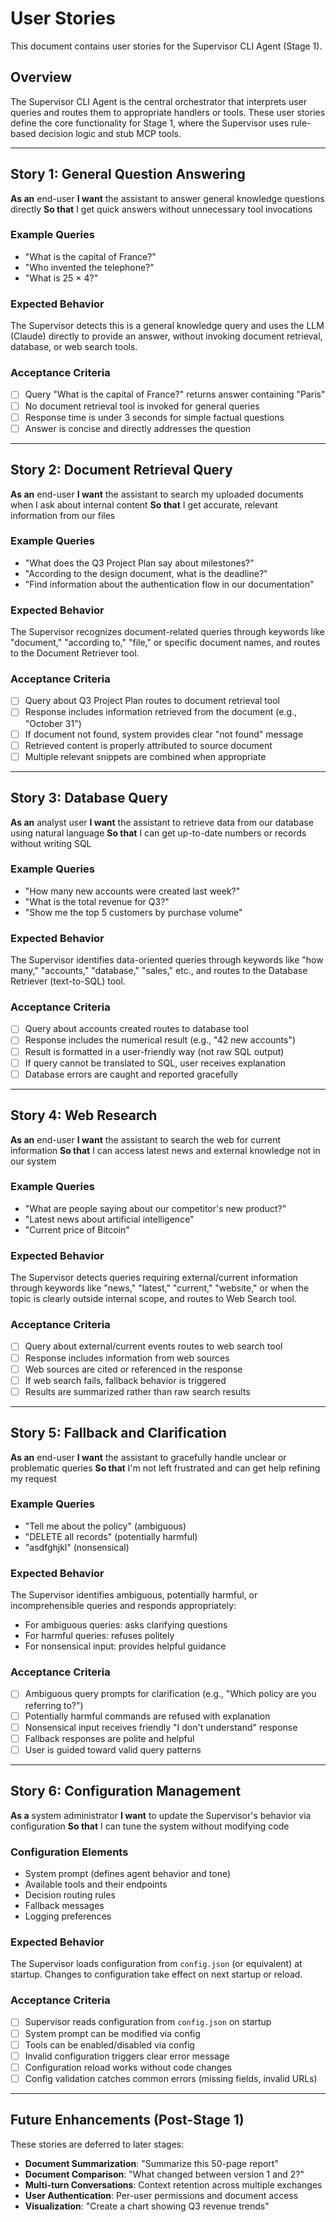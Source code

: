 # User Stories

This document contains user stories for the Supervisor CLI Agent (Stage 1).

## Overview

The Supervisor CLI Agent is the central orchestrator that interprets user queries and routes them to appropriate handlers or tools. These user stories define the core functionality for Stage 1, where the Supervisor uses rule-based decision logic and stub MCP tools.

---

## Story 1: General Question Answering

**As an** end-user
**I want** the assistant to answer general knowledge questions directly
**So that** I get quick answers without unnecessary tool invocations

### Example Queries
- "What is the capital of France?"
- "Who invented the telephone?"
- "What is 25 × 4?"

### Expected Behavior
The Supervisor detects this is a general knowledge query and uses the LLM (Claude) directly to provide an answer, without invoking document retrieval, database, or web search tools.

### Acceptance Criteria
- [ ] Query "What is the capital of France?" returns answer containing "Paris"
- [ ] No document retrieval tool is invoked for general queries
- [ ] Response time is under 3 seconds for simple factual questions
- [ ] Answer is concise and directly addresses the question

---

## Story 2: Document Retrieval Query

**As an** end-user
**I want** the assistant to search my uploaded documents when I ask about internal content
**So that** I get accurate, relevant information from our files

### Example Queries
- "What does the Q3 Project Plan say about milestones?"
- "According to the design document, what is the deadline?"
- "Find information about the authentication flow in our documentation"

### Expected Behavior
The Supervisor recognizes document-related queries through keywords like "document," "according to," "file," or specific document names, and routes to the Document Retriever tool.

### Acceptance Criteria
- [ ] Query about Q3 Project Plan routes to document retrieval tool
- [ ] Response includes information retrieved from the document (e.g., "October 31")
- [ ] If document not found, system provides clear "not found" message
- [ ] Retrieved content is properly attributed to source document
- [ ] Multiple relevant snippets are combined when appropriate

---

## Story 3: Database Query

**As an** analyst user
**I want** the assistant to retrieve data from our database using natural language
**So that** I can get up-to-date numbers or records without writing SQL

### Example Queries
- "How many new accounts were created last week?"
- "What is the total revenue for Q3?"
- "Show me the top 5 customers by purchase volume"

### Expected Behavior
The Supervisor identifies data-oriented queries through keywords like "how many," "accounts," "database," "sales," etc., and routes to the Database Retriever (text-to-SQL) tool.

### Acceptance Criteria
- [ ] Query about accounts created routes to database tool
- [ ] Response includes the numerical result (e.g., "42 new accounts")
- [ ] Result is formatted in a user-friendly way (not raw SQL output)
- [ ] If query cannot be translated to SQL, user receives explanation
- [ ] Database errors are caught and reported gracefully

---

## Story 4: Web Research

**As an** end-user
**I want** the assistant to search the web for current information
**So that** I can access latest news and external knowledge not in our system

### Example Queries
- "What are people saying about our competitor's new product?"
- "Latest news about artificial intelligence"
- "Current price of Bitcoin"

### Expected Behavior
The Supervisor detects queries requiring external/current information through keywords like "news," "latest," "current," "website," or when the topic is clearly outside internal scope, and routes to Web Search tool.

### Acceptance Criteria
- [ ] Query about external/current events routes to web search tool
- [ ] Response includes information from web sources
- [ ] Web sources are cited or referenced in the response
- [ ] If web search fails, fallback behavior is triggered
- [ ] Results are summarized rather than raw search results

---

## Story 5: Fallback and Clarification

**As an** end-user
**I want** the assistant to gracefully handle unclear or problematic queries
**So that** I'm not left frustrated and can get help refining my request

### Example Queries
- "Tell me about the policy" (ambiguous)
- "DELETE all records" (potentially harmful)
- "asdfghjkl" (nonsensical)

### Expected Behavior
The Supervisor identifies ambiguous, potentially harmful, or incomprehensible queries and responds appropriately:
- For ambiguous queries: asks clarifying questions
- For harmful queries: refuses politely
- For nonsensical input: provides helpful guidance

### Acceptance Criteria
- [ ] Ambiguous query prompts for clarification (e.g., "Which policy are you referring to?")
- [ ] Potentially harmful commands are refused with explanation
- [ ] Nonsensical input receives friendly "I don't understand" response
- [ ] Fallback responses are polite and helpful
- [ ] User is guided toward valid query patterns

---

## Story 6: Configuration Management

**As a** system administrator
**I want** to update the Supervisor's behavior via configuration
**So that** I can tune the system without modifying code

### Configuration Elements
- System prompt (defines agent behavior and tone)
- Available tools and their endpoints
- Decision routing rules
- Fallback messages
- Logging preferences

### Expected Behavior
The Supervisor loads configuration from `config.json` (or equivalent) at startup. Changes to configuration take effect on next startup or reload.

### Acceptance Criteria
- [ ] Supervisor reads configuration from `config.json` on startup
- [ ] System prompt can be modified via config
- [ ] Tools can be enabled/disabled via config
- [ ] Invalid configuration triggers clear error message
- [ ] Configuration reload works without code changes
- [ ] Config validation catches common errors (missing fields, invalid URLs)

---

## Future Enhancements (Post-Stage 1)

These stories are deferred to later stages:

- **Document Summarization**: "Summarize this 50-page report"
- **Document Comparison**: "What changed between version 1 and 2?"
- **Multi-turn Conversations**: Context retention across multiple exchanges
- **User Authentication**: Per-user permissions and document access
- **Visualization**: "Create a chart showing Q3 revenue trends"

